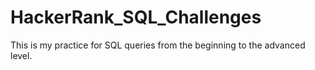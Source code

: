 # HackerRank_SQL_Challenges
This is my practice for SQL queries from the beginning to the advanced level.
